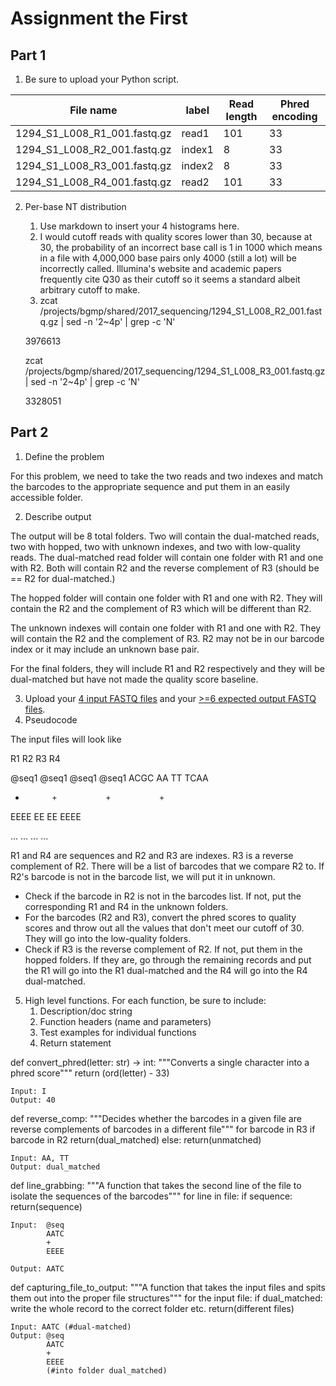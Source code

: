 # Assignment the First

## Part 1
1. Be sure to upload your Python script.

| File name | label | Read length | Phred encoding |
|---|---|---|---|
| 1294_S1_L008_R1_001.fastq.gz | read1 | 101 | 33 |
| 1294_S1_L008_R2_001.fastq.gz | index1 | 8 | 33 |
| 1294_S1_L008_R3_001.fastq.gz | index2 | 8 | 33 |
| 1294_S1_L008_R4_001.fastq.gz | read2 | 101 | 33 |

2. Per-base NT distribution
    1. Use markdown to insert your 4 histograms here.
    2. I would cutoff reads with quality scores lower than 30, because at 30, the probability of an incorrect base call is 1 in 1000 which means in a file with 4,000,000 base pairs only 4000 (still a lot) will be incorrectly called. Illumina's website and academic papers frequently cite Q30 as their cutoff so it seems a standard albeit arbitrary cutoff to make. 
    3. zcat /projects/bgmp/shared/2017_sequencing/1294_S1_L008_R2_001.fastq.gz | sed -n '2~4p' | grep -c 'N' 

    3976613

    zcat /projects/bgmp/shared/2017_sequencing/1294_S1_L008_R3_001.fastq.gz | sed -n '2~4p' | grep -c 'N'

    3328051

## Part 2
1. Define the problem

For this problem, we need to take the two reads and two indexes and match the barcodes to the appropriate sequence and put them in an easily accessible folder. 

2. Describe output

The output will be 8 total folders. Two will contain the dual-matched reads, two with hopped, two with unknown indexes, and two with low-quality reads. The dual-matched read folder will contain one folder with R1 and one with R2. Both will contain R2 and the reverse complement of R3 (should be == R2 for dual-matched.) 

The hopped folder will contain one folder with R1 and one with R2. They will contain the R2 and the complement of R3 which will be different than R2. 

The unknown indexes will contain one folder with R1 and one with R2. They will contain the R2 and the complement of R3. R2 may not be in our barcode index or it may include an unknown base pair.

For the final folders, they will include R1 and R2 respectively and they will be dual-matched but have not made the quality score baseline. 

3. Upload your [4 input FASTQ files](../TEST-input_FASTQ) and your [>=6 expected output FASTQ files](../TEST-output_FASTQ).
4. Pseudocode

The input files will look like 

R1          R2          R3          R4

@seq1       @seq1       @seq1       @seq1
ACGC        AA          TT          TCAA
+           +           +           +
EEEE        EE          EE          EEEE

...         ...         ...         ...

R1 and R4 are sequences and R2 and R3 are indexes. R3 is a reverse complement of R2. There will be a list of barcodes that we compare R2 to. If R2's barcode is not in the barcode list, we will put it in unknown. 

- Check if the barcode in R2 is not in the barcodes list. If not, put the corresponding R1 and R4 in the unknown folders. 
- For the barcodes (R2 and R3), convert the phred scores to quality scores and throw out all the values that don't meet our cutoff of 30. They will go into the low-quality folders.
- Check if R3 is the reverse complement of R2. If not, put them in the hopped folders. If they are, go through the remaining records and put the R1 will go into the R1 dual-matched and the R4 will go into the R4 dual-matched. 

5. High level functions. For each function, be sure to include:
    1. Description/doc string
    2. Function headers (name and parameters)
    3. Test examples for individual functions
    4. Return statement

def convert_phred(letter: str) -> int:
    """Converts a single character into a phred score"""
    return (ord(letter) - 33)

    Input: I
    Output: 40

def reverse_comp:
    """Decides whether the barcodes in a given file are reverse complements of barcodes in a different file"""
    for barcode in R3
        if barcode in R2
    return(dual_matched)
        else:
        return(unmatched)

    Input: AA, TT
    Output: dual_matched

def line_grabbing:
    """A function that takes the second line of the file to isolate the sequences of the barcodes"""
    for line in file:
        if sequence:
    return(sequence)

    Input:  @seq
            AATC
            +
            EEEE

    Output: AATC

def capturing_file_to_output:
    """A function that takes the input files and spits them out into the proper file structures"""
    for the input file:
        if dual_matched:
        write the whole record to the correct folder
        etc.
    return(different files)

    Input: AATC (#dual-matched)
    Output: @seq
            AATC
            +
            EEEE
            (#into folder dual_matched)






